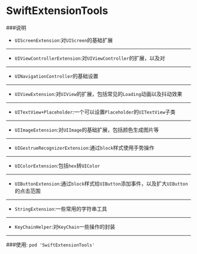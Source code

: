 # SwiftExtensionTools
###说明
- `UIScreenExtension`:对`UIScreen`的基础扩展

-------

- `UIViewControllerExtension`:对`UIViewController`的扩展，以及对

-------

- `UINavigationController`的基础设置

-------

- `UIViewExtension`:对`UIView`的扩展，包括常见的`Loading`动画以及抖动效果

-------

- `UITextView+Placeholder`:一个可以设置`Placeholder`的`UITextView`子类

-------

- `UIImageExtension`:对`UIImage`的基础扩展，包括颜色生成图片等

-------

- `UIGestrueRecognizerExtension`:通过`block`样式使用手势操作

-------

- `UIColorExtension`:包括`hex`转`UIColor`

-------

- `UIButtonExtension`:通过`block`样式给`UIButton`添加事件，以及扩大`UIButton`的点击范围

-------

- `StringExtension`:一些常用的字符串工具

-------

- `KeyChainHelper`:对`KeyChain`一些操作的封装

-------

###使用:
`pod 'SwiftExtensionTools'`

